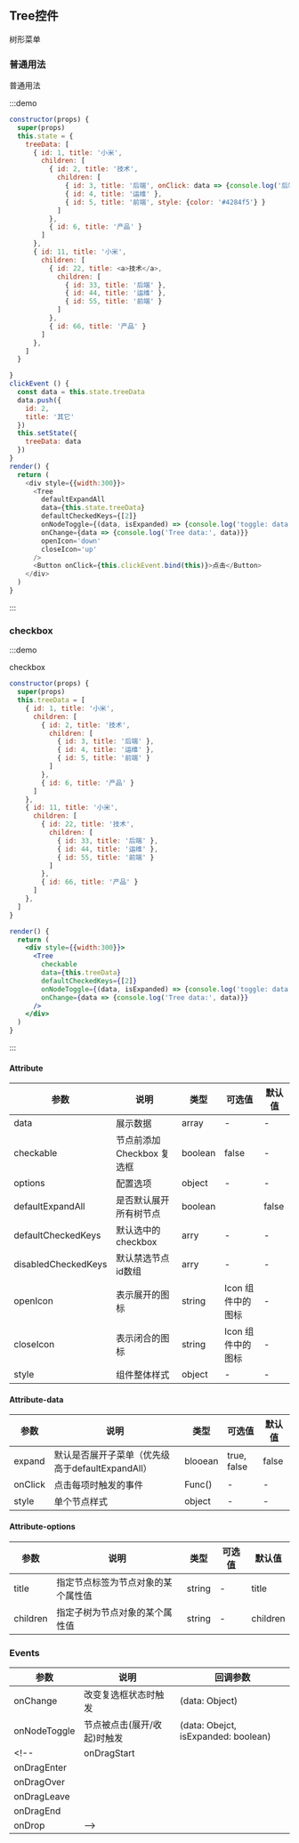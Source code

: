 ## Tree控件

树形菜单


### 普通用法

普通用法

:::demo

```js
constructor(props) {
  super(props)
  this.state = {
    treeData: [
      { id: 1, title: '小米',
        children: [
          { id: 2, title: '技术',
            children: [
              { id: 3, title: '后端', onClick: data => {console.log('后端：', data)} }, 
              { id: 4, title: '运维' },
              { id: 5, title: '前端', style: {color: '#4284f5'} }
            ]
          },
          { id: 6, title: '产品' }
        ]
      },
      { id: 11, title: '小米',
        children: [
          { id: 22, title: <a>技术</a>,
            children: [
              { id: 33, title: '后端' }, 
              { id: 44, title: '运维' },
              { id: 55, title: '前端' }
            ]
          },
          { id: 66, title: '产品' }
        ]
      },
    ]
  }

}
clickEvent () {
  const data = this.state.treeData
  data.push({
    id: 2,
    title: '其它'
  })
  this.setState({
    treeData: data
  })
}
render() {
  return (
    <div style={{width:300}}>
      <Tree
        defaultExpandAll
        data={this.state.treeData}
        defaultCheckedKeys={[2]}
        onNodeToggle={(data, isExpanded) => {console.log('toggle: data isExpanded', data, isExpanded)}}
        onChange={data => {console.log('Tree data:', data)}}
        openIcon='down'
        closeIcon='up'
      />
      <Button onClick={this.clickEvent.bind(this)}>点击</Button>
    </div>
  )
}
```
:::


### checkbox

:::demo

checkbox

```jsx
constructor(props) {
  super(props)
  this.treeData = [
    { id: 1, title: '小米',
      children: [
        { id: 2, title: '技术',
          children: [
            { id: 3, title: '后端' }, 
            { id: 4, title: '运维' },
            { id: 5, title: '前端' }
          ]
        },
        { id: 6, title: '产品' }
      ]
    },
    { id: 11, title: '小米',
      children: [
        { id: 22, title: '技术',
          children: [
            { id: 33, title: '后端' }, 
            { id: 44, title: '运维' },
            { id: 55, title: '前端' }
          ]
        },
        { id: 66, title: '产品' }
      ]
    },
  ]
}

render() {
  return (
    <div style={{width:300}}>
      <Tree
        checkable
        data={this.treeData}
        defaultCheckedKeys={[2]}
        onNodeToggle={(data, isExpanded) => {console.log('toggle: data isExpanded', data, isExpanded)}}
        onChange={data => {console.log('Tree data:', data)}}
      />
    </div>
  )
}
```
:::


#### Attribute

| 参数 | 说明 | 类型 | 可选值 | 默认值 |
| ------- | ------- | ------- | ------- | ------- |
| data | 展示数据 | array | - | - |
| checkable | 节点前添加 Checkbox 复选框 | boolean | false | - |
| options | 配置选项 | object | - | - |
| defaultExpandAll | 是否默认展开所有树节点 | boolean |  | false |
| defaultCheckedKeys | 默认选中的checkbox | arry | - | - |
| disabledCheckedKeys | 默认禁选节点id数组 | arry | - | - |
| openIcon | 表示展开的图标 | string | Icon 组件中的图标 | - |
| closeIcon | 表示闭合的图标 | string | Icon 组件中的图标 | - |
| style | 组件整体样式 | object | - | - |

#### Attribute-data

| 参数 | 说明 | 类型 | 可选值 | 默认值 |
| ------- | ------- | ------- | ------- | ------- |
| expand | 默认是否展开子菜单（优先级高于defaultExpandAll） | blooean | true, false | false |
| onClick | 点击每项时触发的事件 | Func() | - | - |
| style | 单个节点样式 | object | - | - |

#### Attribute-options

| 参数 | 说明 | 类型 | 可选值 | 默认值 |
| ----------| ------- | ------- | ------- | ------- |
| title | 指定节点标签为节点对象的某个属性值 | string | - | title |
| children | 指定子树为节点对象的某个属性值 | string | - | children |

### Events

| 参数 | 说明 | 回调参数 |
| -------- | ----- | ---- |
| onChange | 改变复选框状态时触发 | (data: Object) |
| onNodeToggle | 节点被点击(展开/收起)时触发 | (data: Obejct, isExpanded: boolean) |
<!-- | onDragStart |
| onDragEnter |
| onDragOver |
| onDragLeave |
| onDragEnd |
| onDrop | -->

